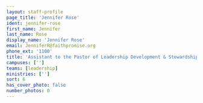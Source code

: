 ```yaml
---
layout: staff-profile
page_title: 'Jennifer Rose'
ident: jennifer-rose
first_name: Jennifer
last_name: Rose
display_name: 'Jennifer Rose'
email: JenniferR@faithpromise.org
phone_ext: '1100'
title: 'Assistant to the Pastor of Leadership Development & Stewardship'
campuses: ['']
teams: [leadership]
ministries: ['']
sort: 6
has_cover_photo: false
number_photos: 0
---
```


